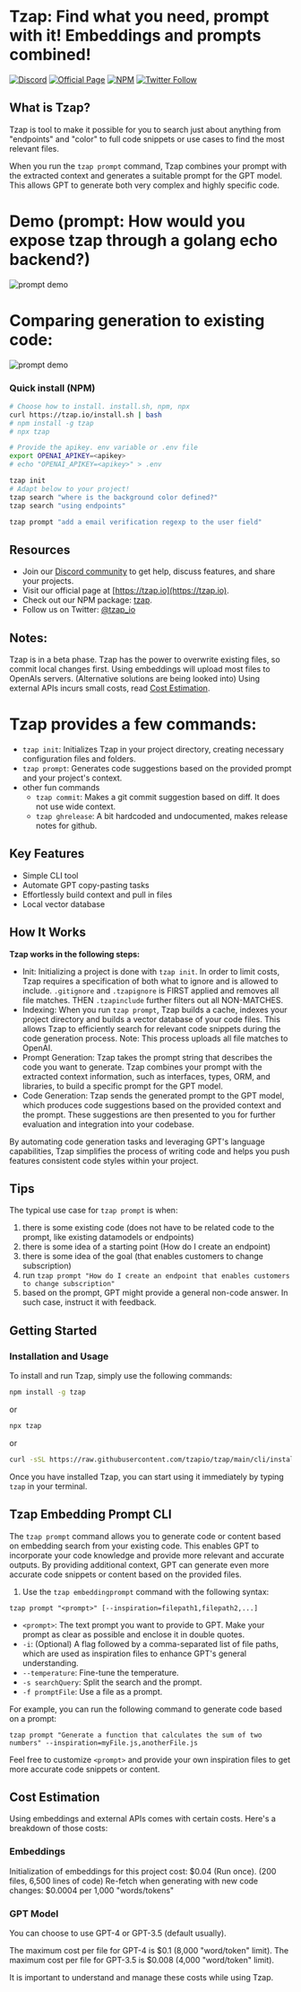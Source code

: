 # Tzap: Find what you need, prompt with it! Embeddings and prompts combined!
[![Discord](https://img.shields.io/badge/Discord-Join%20Our%20Community-blue?logo=discord&logoColor=white)](https://discord.gg/your_discord_invite_link)
[![Official Page](https://img.shields.io/badge/Official%20Page-Visit%20Our%20Site-blue?logo=internet-explorer)](https://tzap.io)
[![NPM](https://img.shields.io/badge/NPM-tzap-blue?logo=npm)](https://npmjs.com/package/tzap)
[![Twitter Follow](https://img.shields.io/twitter/follow/tzap_io?style=social)](https://twitter.com/tzap_io)
## What is Tzap?
Tzap is tool to make it possible for you to search just about anything from "endpoints" and "color" to full code snippets or use cases to find the most relevant files.

When you run the `tzap prompt` command, Tzap combines your prompt with the extracted context and generates a suitable prompt for the GPT model. This allows GPT to generate both very complex and highly specific code.

# Demo (prompt: How would you expose tzap through a golang echo backend?)
![prompt demo](https://raw.githubusercontent.com/tzapio/tzap/main/docs/promptdemo.gif)
# Comparing generation to existing code:
![prompt demo](https://raw.githubusercontent.com/tzapio/tzap/main/docs/comparison.png)
### Quick install (NPM)
```bash
# Choose how to install. install.sh, npm, npx
curl https://tzap.io/install.sh | bash
# npm install -g tzap
# npx tzap

# Provide the apikey. env variable or .env file
export OPENAI_APIKEY=<apikey>
# echo "OPENAI_APIKEY=<apikey>" > .env

tzap init
# Adapt below to your project!
tzap search "where is the background color defined?"
tzap search "using endpoints"

tzap prompt "add a email verification regexp to the user field"
```

## Resources
- Join our [Discord community](https://discord.gg/88xDVYbPVB) to get help, discuss features, and share your projects.
- Visit our official page at [https://tzap.io](https://tzap.io).
- Check out our NPM package: [tzap](https://npmjs.org/package/tzap).
- Follow us on Twitter: [@tzap_io](https://twitter.com/tzap_io)

## Notes:
Tzap is in a beta phase.
Tzap has the power to overwrite existing files, so commit local changes first. 
Using embeddings will upload most files to OpenAIs servers. (Alternative solutions are being looked into)
Using external APIs incurs small costs, read [Cost Estimation](#cost-estimation).

# Tzap provides a few commands:

- `tzap init`: Initializes Tzap in your project directory, creating necessary configuration files and folders.
- `tzap prompt`: Generates code suggestions based on the provided prompt and your project's context.
- other fun commands 
    - `tzap commit`: Makes a git commit suggestion based on diff. It does not use wide context.
    - `tzap ghrelease`: A bit hardcoded and undocumented, makes release notes for github. 

## Key Features

- Simple CLI tool
- Automate GPT copy-pasting tasks
- Effortlessly build context and pull in files
- Local vector database

## How It Works

**Tzap works in the following steps:**
- Init: Initializing a project is done with `tzap init`. In order to limit costs, Tzap requires a specification of both what to ignore and is allowed to include. `.gitignore` and `.tzapignore` is FIRST applied and removes all file matches. THEN `.tzapinclude` further filters out all NON-MATCHES.
- Indexing: When you run `tzap prompt`, Tzap builds a cache, indexes your project directory and builds a vector database of your code files. This allows Tzap to efficiently search for relevant code snippets during the code generation process. Note: This process uploads all file matches to OpenAI.
- Prompt Generation: Tzap takes the prompt string that describes the code you want to generate. Tzap combines your prompt with the extracted context information, such as interfaces, types, ORM, and libraries, to build a specific prompt for the GPT model.
- Code Generation: Tzap sends the generated prompt to the GPT model, which produces code suggestions based on the provided context and the prompt. These suggestions are then presented to you for further evaluation and integration into your codebase.

By automating code generation tasks and leveraging GPT's language capabilities, Tzap simplifies the process of writing code and helps you push features  consistent code styles within your project.

## Tips
The typical use case for `tzap prompt` is when:
1. there is some existing code (does not have to be related code to the prompt, like existing datamodels or endpoints)
2. there is some idea of a starting point (How do I create an endpoint)
3. there is some idea of the goal (that enables customers to change subscription)
4. run `tzap prompt "How do I create an endpoint that enables customers to change subscription"`
5. based on the prompt, GPT might provide a general non-code answer. In such case, instruct it with feedback.

## Getting Started

### Installation and Usage

To install and run Tzap, simply use the following commands:

```bash
npm install -g tzap
```

or 

```bash
npx tzap
```

or

```bash
curl -sSL https://raw.githubusercontent.com/tzapio/tzap/main/cli/install.sh | bash 
```

Once you have installed Tzap, you can start using it immediately by typing `tzap` in your terminal.

## Tzap Embedding Prompt CLI

The `tzap prompt` command allows you to generate code or content based on embedding search from your existing code. This enables GPT to incorporate your code knowledge and provide more relevant and accurate outputs. By providing additional context, GPT can generate even more accurate code snippets or content based on the provided files.

1. Use the `tzap embeddingprompt` command with the following syntax:
```
tzap prompt "<prompt>" [--inspiration=filepath1,filepath2,...]
```

- `<prompt>`: The text prompt you want to provide to GPT. Make your prompt as clear as possible and enclose it in double quotes.
- `-i`: (Optional) A flag followed by a comma-separated list of file paths, which are used as inspiration files to enhance GPT's general understanding.
- `--temperature`: Fine-tune the temperature.
- `-s searchQuery`: Split the search and the prompt.
- `-f promptFile`: Use a file as a prompt.

For example, you can run the following command to generate code based on a prompt:

```
tzap prompt "Generate a function that calculates the sum of two numbers" --inspiration=myFile.js,anotherFile.js
```

Feel free to customize `<prompt>` and provide your own inspiration files to get more accurate code snippets or content.

## Cost Estimation

Using embeddings and external APIs comes with certain costs. Here's a breakdown of those costs:

### Embeddings

Initialization of embeddings for this project cost: $0.04 (Run once). (200 files, 6,500 lines of code)
Re-fetch when generating with new code changes: $0.0004 per 1,000 "words/tokens"

### GPT Model

You can choose to use GPT-4 or GPT-3.5 (default usually).

The maximum cost per file for GPT-4 is $0.1 (8,000 "word/token" limit).
The maximum cost per file for GPT-3.5 is $0.008 (4,000 "word/token" limit).

It is important to understand and manage these costs while using Tzap.

